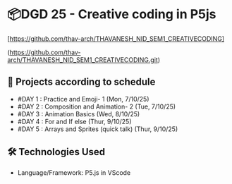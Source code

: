 # 📦DGD 25 - Creative coding in P5js
[https://github.com/thav-arch/THAVANESH_NID_SEM1_CREATIVECODING] 

(https://github.com/thav-arch/THAVANESH_NID_SEM1_CREATIVECODING.git)


## 🚀 Projects according to schedule

-  #DAY 1 : Practice and Emoji- 1 (Mon, 7/10/25)
-  #DAY 2 : Composition and Animation- 2 (Tue, 7/10/25)
-  #DAY 3 : Animation Basics (Wed, 8/10/25)
-  #DAY 4 : For and If else (Thur, 9/10/25)
-  #DAY 5 : Arrays and Sprites (quick talk) (Thur, 9/10/25)

## 🛠️ Technologies Used
- Language/Framework: P5.js in VScode
  

